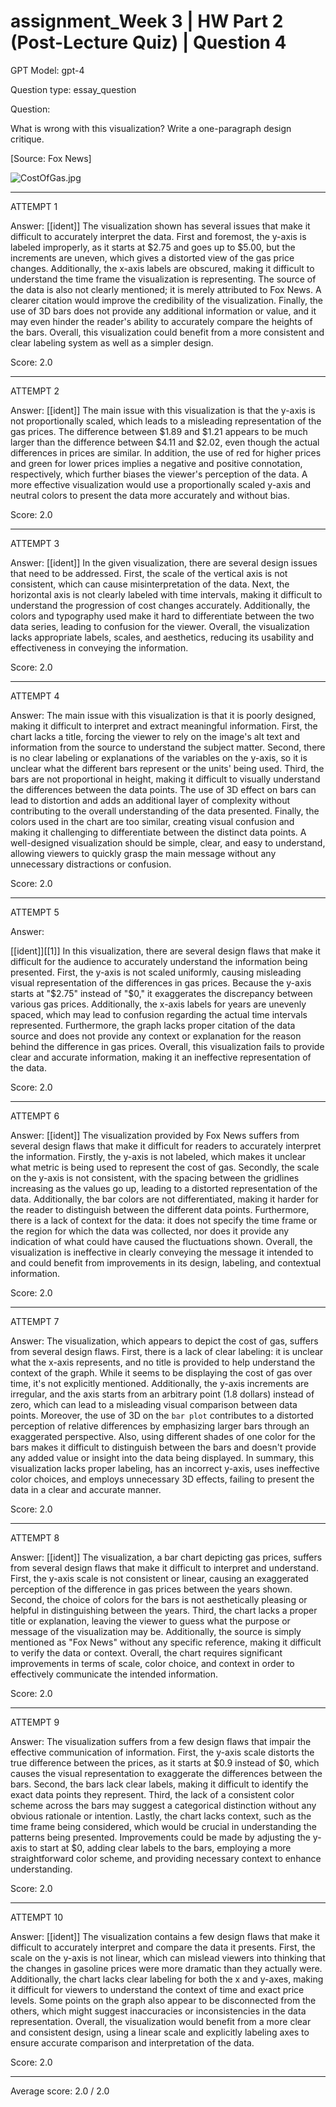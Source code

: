 # assignment_Week 3 | HW Part 2 (Post-Lecture Quiz) | Question 4

GPT Model: gpt-4

Question type: essay_question

Question:
<div><p>What is wrong with this visualization? Write a one-paragraph design critique.&nbsp;</p>
<p>[Source: Fox News]</p>
<p><img src="$IMS-CC-FILEBASE$/Uploaded%20Media/CostOfGas.jpg" alt="CostOfGas.jpg"></p></div>

****************************************

ATTEMPT 1

Answer: 
[[ident]] The visualization shown has several issues that make it difficult to accurately interpret the data. First and foremost, the y-axis is labeled improperly, as it starts at $2.75 and goes up to $5.00, but the increments are uneven, which gives a distorted view of the gas price changes. Additionally, the x-axis labels are obscured, making it difficult to understand the time frame the visualization is representing. The source of the data is also not clearly mentioned; it is merely attributed to Fox News. A clearer citation would improve the credibility of the visualization. Finally, the use of 3D bars does not provide any additional information or value, and it may even hinder the reader's ability to accurately compare the heights of the bars. Overall, this visualization could benefit from a more consistent and clear labeling system as well as a simpler design.

Score: 2.0

--------------------

ATTEMPT 2

Answer: 
[[ident]] The main issue with this visualization is that the y-axis is not proportionally scaled, which leads to a misleading representation of the gas prices. The difference between $1.89 and $1.21 appears to be much larger than the difference between $4.11 and $2.02, even though the actual differences in prices are similar. In addition, the use of red for higher prices and green for lower prices implies a negative and positive connotation, respectively, which further biases the viewer's perception of the data. A more effective visualization would use a proportionally scaled y-axis and neutral colors to present the data more accurately and without bias.

Score: 2.0

--------------------

ATTEMPT 3

Answer:
[[ident]] In the given visualization, there are several design issues that need to be addressed. First, the scale of the vertical axis is not consistent, which can cause misinterpretation of the data. Next, the horizontal axis is not clearly labeled with time intervals, making it difficult to understand the progression of cost changes accurately. Additionally, the colors and typography used make it hard to differentiate between the two data series, leading to confusion for the viewer. Overall, the visualization lacks appropriate labels, scales, and aesthetics, reducing its usability and effectiveness in conveying the information.

Score: 2.0

--------------------

ATTEMPT 4

Answer: 
The main issue with this visualization is that it is poorly designed, making it difficult to interpret and extract meaningful information. First, the chart lacks a title, forcing the viewer to rely on the image's alt text and information from the source to understand the subject matter. Second, there is no clear labeling or explanations of the variables on the y-axis, so it is unclear what the different bars represent or the units' being used. Third, the bars are not proportional in height, making it difficult to visually understand the differences between the data points. The use of 3D effect on bars can lead to distortion and adds an additional layer of complexity without contributing to the overall understanding of the data presented. Finally, the colors used in the chart are too similar, creating visual confusion and making it challenging to differentiate between the distinct data points. A well-designed visualization should be simple, clear, and easy to understand, allowing viewers to quickly grasp the main message without any unnecessary distractions or confusion.

Score: 2.0

--------------------

ATTEMPT 5

Answer: 

[[ident]][[1]]
In this visualization, there are several design flaws that make it difficult for the audience to accurately understand the information being presented. First, the y-axis is not scaled uniformly, causing misleading visual representation of the differences in gas prices. Because the y-axis starts at "$2.75" instead of "$0," it exaggerates the discrepancy between various gas prices. Additionally, the x-axis labels for years are unevenly spaced, which may lead to confusion regarding the actual time intervals represented. Furthermore, the graph lacks proper citation of the data source and does not provide any context or explanation for the reason behind the difference in gas prices. Overall, this visualization fails to provide clear and accurate information, making it an ineffective representation of the data.

Score: 2.0

--------------------

ATTEMPT 6

Answer: 
[[ident]]
The visualization provided by Fox News suffers from several design flaws that make it difficult for readers to accurately interpret the information. Firstly, the y-axis is not labeled, which makes it unclear what metric is being used to represent the cost of gas. Secondly, the scale on the y-axis is not consistent, with the spacing between the gridlines increasing as the values go up, leading to a distorted representation of the data. Additionally, the bar colors are not differentiated, making it harder for the reader to distinguish between the different data points. Furthermore, there is a lack of context for the data: it does not specify the time frame or the region for which the data was collected, nor does it provide any indication of what could have caused the fluctuations shown. Overall, the visualization is ineffective in clearly conveying the message it intended to and could benefit from improvements in its design, labeling, and contextual information.

Score: 2.0

--------------------

ATTEMPT 7

Answer: 
The visualization, which appears to depict the cost of gas, suffers from several design flaws. First, there is a lack of clear labeling: it is unclear what the x-axis represents, and no title is provided to help understand the context of the graph. While it seems to be displaying the cost of gas over time, it's not explicitly mentioned. Additionally, the y-axis increments are irregular, and the axis starts from an arbitrary point (1.8 dollars) instead of zero, which can lead to a misleading visual comparison between data points. Moreover, the use of 3D on the `bar plot` contributes to a distorted perception of relative differences by emphasizing larger bars through an exaggerated perspective. Also, using different shades of one color for the bars makes it difficult to distinguish between the bars and doesn't provide any added value or insight into the data being displayed. In summary, this visualization lacks proper labeling, has an incorrect y-axis, uses ineffective color choices, and employs unnecessary 3D effects, failing to present the data in a clear and accurate manner.

Score: 2.0

--------------------

ATTEMPT 8

Answer: 
[[ident]] The visualization, a bar chart depicting gas prices, suffers from several design flaws that make it difficult to interpret and understand. First, the y-axis scale is not consistent or linear, causing an exaggerated perception of the difference in gas prices between the years shown. Second, the choice of colors for the bars is not aesthetically pleasing or helpful in distinguishing between the years. Third, the chart lacks a proper title or explanation, leaving the viewer to guess what the purpose or message of the visualization may be. Additionally, the source is simply mentioned as "Fox News" without any specific reference, making it difficult to verify the data or context. Overall, the chart requires significant improvements in terms of scale, color choice, and context in order to effectively communicate the intended information.

Score: 2.0

--------------------

ATTEMPT 9

Answer: 
The visualization suffers from a few design flaws that impair the effective communication of information. First, the y-axis scale distorts the true difference between the prices, as it starts at $0.9 instead of $0, which causes the visual representation to exaggerate the differences between the bars. Second, the bars lack clear labels, making it difficult to identify the exact data points they represent. Third, the lack of a consistent color scheme across the bars may suggest a categorical distinction without any obvious rationale or intention. Lastly, the chart lacks context, such as the time frame being considered, which would be crucial in understanding the patterns being presented. Improvements could be made by adjusting the y-axis to start at $0, adding clear labels to the bars, employing a more straightforward color scheme, and providing necessary context to enhance understanding.

Score: 2.0

--------------------

ATTEMPT 10

Answer: 
[[ident]] The visualization contains a few design flaws that make it difficult to accurately interpret and compare the data it presents. First, the scale on the y-axis is not linear, which can mislead viewers into thinking that the changes in gasoline prices were more dramatic than they actually were. Additionally, the chart lacks clear labeling for both the x and y-axes, making it difficult for viewers to understand the context of time and exact price levels. Some points on the graph also appear to be disconnected from the others, which might suggest inaccuracies or inconsistencies in the data representation. Overall, the visualization would benefit from a more clear and consistent design, using a linear scale and explicitly labeling axes to ensure accurate comparison and interpretation of the data.

Score: 2.0

--------------------

Average score: 2.0 / 2.0

